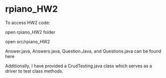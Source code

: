 # rpiano_HW2
To access HW2 code:

 open rpiano_HW2 folder
 
   open src/rpiano_HW2
   
  Answer.java, Answers.java, Question.Java, and Questions.java can be found here
  
 Additionally, I have provided a CrudTesting.java class which serves as a driver to test class methods.
 

